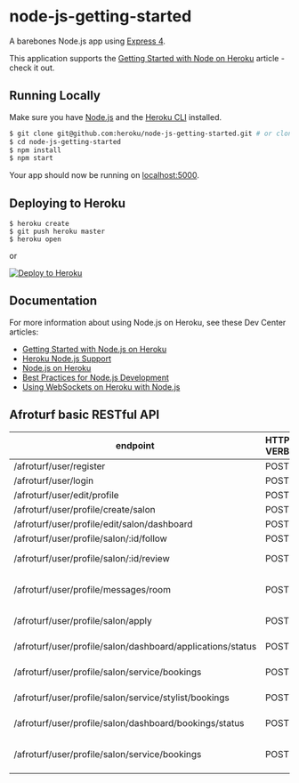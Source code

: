 # node-js-getting-started

A barebones Node.js app using [Express 4](http://expressjs.com/).

This application supports the [Getting Started with Node on Heroku](https://devcenter.heroku.com/articles/getting-started-with-nodejs) article - check it out.

## Running Locally

Make sure you have [Node.js](http://nodejs.org/) and the [Heroku CLI](https://cli.heroku.com/) installed.

```sh
$ git clone git@github.com:heroku/node-js-getting-started.git # or clone your own fork
$ cd node-js-getting-started
$ npm install
$ npm start
```

Your app should now be running on [localhost:5000](http://localhost:5000/).

## Deploying to Heroku

```
$ heroku create
$ git push heroku master
$ heroku open
```
or

[![Deploy to Heroku](https://www.herokucdn.com/deploy/button.png)](https://heroku.com/deploy)

## Documentation

For more information about using Node.js on Heroku, see these Dev Center articles:

- [Getting Started with Node.js on Heroku](https://devcenter.heroku.com/articles/getting-started-with-nodejs)
- [Heroku Node.js Support](https://devcenter.heroku.com/articles/nodejs-support)
- [Node.js on Heroku](https://devcenter.heroku.com/categories/nodejs)
- [Best Practices for Node.js Development](https://devcenter.heroku.com/articles/node-best-practices)
- [Using WebSockets on Heroku with Node.js](https://devcenter.heroku.com/articles/node-websockets)

## Afroturf basic RESTful API


| endpoint                                                 | HTTP VERB       | ACTION                               |
| ---------------------------------------------------------| --------------- | ------------------------------------ |
| /afroturf/user/register                                  | POST            | registers user                       |
| /afroturf/user/login                                     | POST            | login user                           |
| /afroturf/user/edit/profile                              | POST            | edit a user                          |
| /afroturf/user/profile/create/salon                      | POST            | create salon                         |
| /afroturf/user/profile/edit/salon/dashboard              | POST            | edit salon details                   |
| /afroturf/user/profile/salon/:id/follow                  | POST            | follow salon                         |
| /afroturf/user/profile/salon/:id/review                  | POST            | write a review stylist/salon         |
| /afroturf/user/profile/messages/room                     | POST            | send a message to user/stylist/salon |
| /afroturf/user/profile/salon/apply                       | POST            | apply to a salon as stylist          |
| /afroturf/user/profile/salon/dashboard/applications/status | POST          | accept stylist request               |
| /afroturf/user/profile/salon/service/bookings            | POST            | book a service in a salon            |
| /afroturf/user/profile/salon/service/stylist/bookings    | POST            | book a service by a stylist          |
| /afroturf/user/profile/salon/dashboard/bookings/status   | POST            | book a service in a salon            |
| /afroturf/user/profile/salon/service/bookings            | POST            | accept booking from stylist/salon    |


